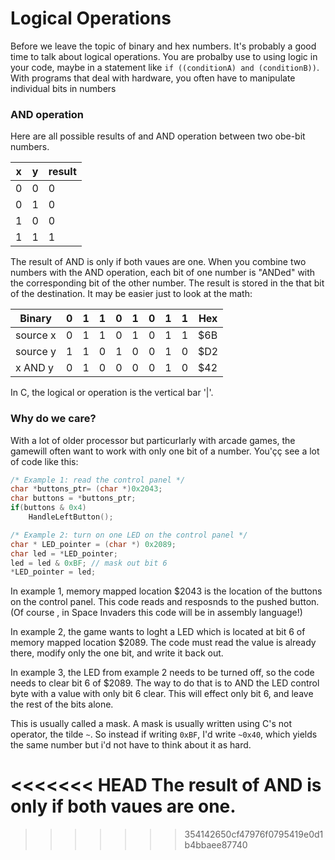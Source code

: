 # Logical Operations

Before we leave the topic of binary and hex numbers. It's probably a good time to talk about logical operations. You are probalby use to using logic in your code, maybe in a statement like `if ((conditionA) and (conditionB))`. With programs that deal with hardware, you often have to manipulate individual bits in numbers

### AND operation

Here are all possible results of and AND operation between two obe-bit numbers.

| x   | y   | result |
| --- | --- | ------ |
| 0   | 0   | 0      |
| 0   | 1   | 0      |
| 1   | 0   | 0      |
| 1   | 1   | 1      |

The result of AND is only if both vaues are one. When you combine two numbers with the AND operation, each bit of one number is "ANDed" with the corresponding bit of the other number. The result is stored in the that bit of the destination. It may be easier just to look at the math:

| Binary   | 0   | 1   | 1   | 0   | 1   | 0   | 1   | 1   | Hex |
| -------- | --- | --- | --- | --- | --- | --- | --- | --- | --- |
| source x | 0   | 1   | 1   | 0   | 1   | 0   | 1   | 1   | $6B |
| source y | 1   | 1   | 0   | 1   | 0   | 0   | 1   | 0   | $D2 |
| x AND y  | 0   | 1   | 0   | 0   | 0   | 0   | 1   | 0   | $42 |

In C, the logical or operation is the vertical bar '|'.

### Why do we care? 

With a lot of older processor but particurlarly with arcade games, the gamewill often want to work with only one bit of a number. You'çç see a lot of code like this:

```c 
/* Example 1: read the control panel */ 
char *buttons_ptr= (char *)0x2043;
char buttons = *buttons_ptr;
if(buttons & 0x4)
    HandleLeftButton();

/* Example 2: turn on one LED on the control panel */ 
char * LED_pointer = (char *) 0x2089;
char led = *LED_pointer;
led = led & 0xBF; // mask out bit 6 
*LED_pointer = led; 
```

In example 1, memory mapped location $2043 is the location of the buttons on the control panel. This code reads and resposnds to the pushed button. (Of course , in Space Invaders this code will be in assembly language!)

In example 2, the game wants to loght a LED which is located at bit 6 of memory mapped location $2089. The code must read the value is already there, modify only the one bit, and write it back out. 

In example 3, the LED from example 2 needs to be turned off, so the code needs to clear bit 6 of $2089. The way to do that is to AND the LED control byte with a value with only bit 6 clear. This will effect only bit 6, and leave the rest of the bits alone.

This is usually called a mask. A mask is usually written using C's not operator, the tilde `~`. So instead if writing `0xBF`, I'd write `~0x40`, which yields the same number but i'd not have to think about it as hard. 


<<<<<<< HEAD
The result of AND is only if both vaues are one. 
=======
>>>>>>> 354142650cf47976f0795419e0d1b4bbaee87740
